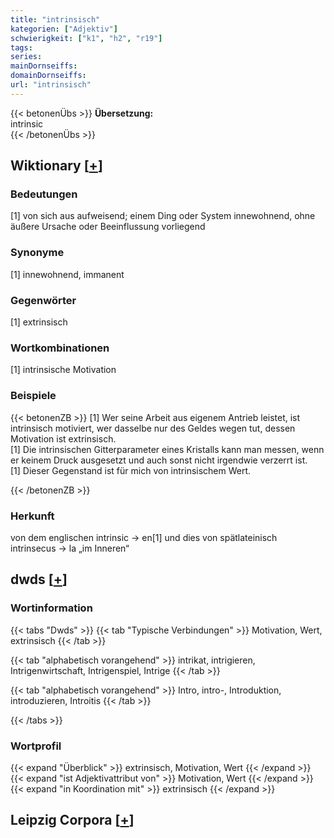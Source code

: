```yaml
---
title: "intrinsisch"
kategorien: ["Adjektiv"]
schwierigkeit: ["k1", "h2", "r19"]
tags:
series:
mainDornseiffs:
domainDornseiffs:
url: "intrinsisch"
---
```


{{< betonenÜbs >}}
**Übersetzung:**  
intrinsic  
{{< /betonenÜbs >}}

## Wiktionary [[+](https://de.wiktionary.org/wiki/intrinsisch)]

### Bedeutungen
[1] von sich aus aufweisend; einem Ding oder System innewohnend, ohne äußere Ursache oder Beeinflussung vorliegend  

### Synonyme
[1] innewohnend, immanent  

### Gegenwörter
[1] extrinsisch  

### Wortkombinationen
[1] intrinsische Motivation  

### Beispiele
{{< betonenZB >}}
[1] Wer seine Arbeit aus eigenem Antrieb leistet, ist intrinsisch motiviert, wer dasselbe nur des Geldes wegen tut, dessen Motivation ist extrinsisch.  
[1] Die intrinsischen Gitterparameter eines Kristalls kann man messen, wenn er keinem Druck ausgesetzt und auch sonst nicht irgendwie verzerrt ist.  
[1] Dieser Gegenstand ist für mich von intrinsischem Wert.  

{{< /betonenZB >}}
### Herkunft
von dem englischen intrinsic → en[1] und dies von spätlateinisch intrinsecus → la „im Inneren“  



## dwds [[+](https://www.dwds.de/wb/intrinsisch)]

### Wortinformation
{{< tabs "Dwds" >}}
{{< tab "Typische Verbindungen" >}}
Motivation, Wert, extrinsisch
{{< /tab >}}

{{< tab "alphabetisch vorangehend" >}}
intrikat, intrigieren, Intrigenwirtschaft, Intrigenspiel, Intrige
{{< /tab >}}

{{< tab "alphabetisch vorangehend" >}}
Intro, intro-, Introduktion, introduzieren, Introitis
{{< /tab >}}

{{< /tabs >}}

### Wortprofil
{{< expand "Überblick" >}} extrinsisch, Motivation, Wert {{< /expand >}}
{{< expand "ist Adjektivattribut von" >}} Motivation, Wert {{< /expand >}}
{{< expand "in Koordination mit" >}} extrinsisch {{< /expand >}}

## Leipzig Corpora [[+](https://corpora.uni-leipzig.de/en/res?word=intrinsisch&corpusId=deu_newscrawl-public_2018)]


